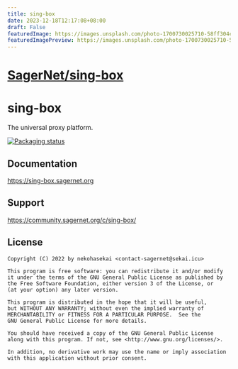 ```yaml
---
title: sing-box
date: 2023-12-18T12:17:08+08:00
draft: False
featuredImage: https://images.unsplash.com/photo-1700730025710-58ff304c1c8b?ixid=M3w0NjAwMjJ8MHwxfHJhbmRvbXx8fHx8fHx8fDE3MDI4NzI5OTl8&ixlib=rb-4.0.3
featuredImagePreview: https://images.unsplash.com/photo-1700730025710-58ff304c1c8b?ixid=M3w0NjAwMjJ8MHwxfHJhbmRvbXx8fHx8fHx8fDE3MDI4NzI5OTl8&ixlib=rb-4.0.3
---
```


# [SagerNet/sing-box](https://github.com/SagerNet/sing-box)

# sing-box

The universal proxy platform.

[![Packaging status](https://repology.org/badge/vertical-allrepos/sing-box.svg)](https://repology.org/project/sing-box/versions)

## Documentation

https://sing-box.sagernet.org

## Support

https://community.sagernet.org/c/sing-box/

## License

```
Copyright (C) 2022 by nekohasekai <contact-sagernet@sekai.icu>

This program is free software: you can redistribute it and/or modify
it under the terms of the GNU General Public License as published by
the Free Software Foundation, either version 3 of the License, or
(at your option) any later version.

This program is distributed in the hope that it will be useful,
but WITHOUT ANY WARRANTY; without even the implied warranty of
MERCHANTABILITY or FITNESS FOR A PARTICULAR PURPOSE.  See the
GNU General Public License for more details.

You should have received a copy of the GNU General Public License
along with this program. If not, see <http://www.gnu.org/licenses/>.

In addition, no derivative work may use the name or imply association
with this application without prior consent.
```